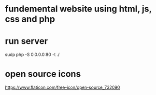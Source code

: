 # fundemental website using html, js, css and php

# run server
sudp php -S 0.0.0.0:80 -t ./

# open source icons
https://www.flaticon.com/free-icon/open-source_732090